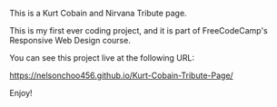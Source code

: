 This is a Kurt Cobain and Nirvana Tribute page.

This is my first ever coding project, and it is part of FreeCodeCamp's Responsive Web Design course.

You can see this project live at the following URL:

https://nelsonchoo456.github.io/Kurt-Cobain-Tribute-Page/

Enjoy!